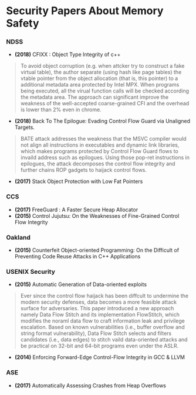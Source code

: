 # Security Papers About Memory Safety

### NDSS

* **(2018)** CFIXX : Object Type Integrity of c++
> To avoid object corruption (e.g. when attcker try to construct a fake virtual table), the author separate (using hash like page tables) the vtable pointer from the object allocation (that is, this pointer) to a additional metadata area protected by Intel MPX. When programs being executed, all the virual function calls will be checked according the metadata area. The approach can significant improve the weakness of the well-accepted coarse-grained CFI and the overhead is lower than 2% even in chrome.
* **(2018)** Back To The Epilogue: Evading Control Flow Guard via Unaligned Targets.
> BATE attack addresses the weakness that the MSVC compiler would not align all instructions in executables and dynamic link libraries, which makes programs protected by Control Flow Guard flows to invaild address such as epilogues. Using those pop-ret instructions in epilogues, the attack decomposes the control flow integrity and further chains ROP gadgets to haijack control flows.
* **(2017)** Stack Object Protection with Low Fat Pointers

### CCS

* **(2017)** FreeGuard : A Faster Secure Heap Allocator
* **(2015)** Control Jujutsu: On the Weaknesses of Fine-Grained Control Flow Integrity

### Oakland

* **(2015)** Counterfeit Object-oriented Programming: On the Difficult of Preventing Code Reuse Attacks in C++ Applications

### USENIX Security

* **(2015)** Automatic Generation of Data-oriented exploits
> Ever since the control flow haijack has been diffcult to undermine the modern security defenses, data becomes a more feasible attack surface for adversaries. This paper introduced a new approach namely Data Flow Stitch and its implementation FlowStitch, which modifies the noraml data flow to craft information leak and privilege escalation. Based on known vulnerabilities (i.e., buffer overflow and string format vulnerability), Data Flow Stitch selects and filters candidates (i.e., data edges) to stitch vaild data-oriented attacks and be practical on 32-bit and 64-bit programs even under the ASLR.
* **(2014)** Enforcing Forward-Edge Control-Flow Integrity in GCC & LLVM

### ASE

* **(2017)** Automatically Assessing Crashes from Heap Overflows
